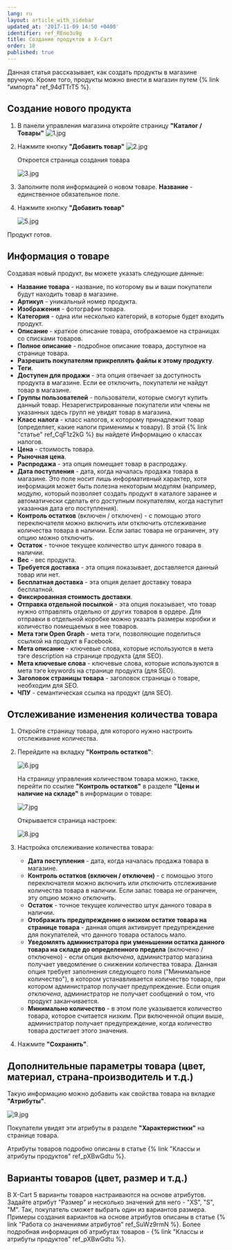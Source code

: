 ```yaml
---
lang: ru
layout: article_with_sidebar
updated_at: '2017-11-09 14:50 +0400'
identifier: ref_REno3u9g
title: Создание продуктов в X-Cart
order: 10
published: true
---
```

Данная статья рассказывает, как создать продукты в магазине вручную. Кроме того, продукты можно внести в магазин путем {% link "импорта" ref_94dTTrT5 %}. 

## Создание нового продукта

1.  В панели управления магазина откройте страницу **"Каталог / Товары"** 
    ![1.jpg]({{site.baseurl}}/attachments/ref_REno3u9g/1.jpg)
    
2.  Нажмите кнопку **"Добавить товар"**
    ![2.jpg]({{site.baseurl}}/attachments/ref_REno3u9g/2.jpg)
    
    Откроется страница создания товара 
    
    ![3.jpg]({{site.baseurl}}/attachments/ref_REno3u9g/3.jpg)
    
3.  Заполните поля информацией о новом товаре. **Название**  - единственное обязательное поле.  

4.  Нажмите кнопку **"Добавить товар"** 

    ![5.jpg]({{site.baseurl}}/attachments/ref_REno3u9g/5.jpg)

Продукт готов.

## Информация о товаре

Создавая новый продукт, вы можете указать следующие данные:

*   **Название товара** - название, по которому вы и ваши покупатели будут находить товар в магазине.
*   **Артикул** - уникальный номер продукта.
*   **Изображения** - фотографии товара.
*   **Категория** - одна или несколько категорий, в которые будет входить продукт.
*   **Описание** - краткое описание товара, отображаемое на страницах со списками товаров.
*   **Полное описание** - подробное описание товара, доступное на странице товара.
*   **Разрешить покупателям прикреплять файлы к этому продукту**.
*   **Теги**.
*   **Доступен для продажи** - эта опция отвечает за доступность продукта в магазине. Если ее отключить, покупатели не найдут товар в магазине.  
*   **Группы пользователей** - пользователи, которые смогут купить данный товар. Незарегистрированные покупатели или члены не указанных здесь групп не увидят товар в магазина.
*   **Класс налога** - класс налогов, к которому принадлежит товар (определяет, какие налоги применимы к товару). В этой {% link "статье" ref_CqF1z2kG %} вы найдете Информацию о классах налогов. 
*   **Цена** - стоимость товара.
*   **Рыночная цена**.
*   **Распродажа** - эта опция помещает товар в распродажу.
*   **Дата поступления** - дата, когда началась продажа товара в магазине. Это поле носит лишь информативный характер, хотя информация может быть полезна некоторым модулям (например, модулю, который позволяет создать продукт в каталоге заранее и автоматически сделать его доступным покупателям, когда наступит указанная дата его поступления).
*   **Контроль остатков** (включен / отключен) - с помощью этого переключателя можно включить или отключить отслеживание количества товара в наличии. Если запас товара не ограничен, эту опцию можно отключить.
*   **Остаток** - точное текущее количество штук данного товара в наличии.
*   **Вес** - вес продукта.
*   **Требуется доставка** - эта опция показывает, доставляется данный товар или нет.
*   **Бесплатная доставка** - эта опция делает доставку товара бесплатной.
*   **Фиксированная стоимость доставки**.
*   **Отправка отдельной посылкой** - эта опция показывает, что товар нужно отправлять отдельно от других товаров в ордере. Для отправки в отдельной коробке можно указать размеры коробки и количество помещаемых в нее товаров. 
*   **Мета тэги Open Graph** - мета тэги, позволяющие поделиться ссылкой на продукт в Facebook.
*   **Мета описание** - ключевые слова, которые используются в мета тэге description на странице продукта (для SEO).
*   **Мета ключевые слова** - ключевые слова, которые используются в мета тэге keywords на странице продукта (для SEO).
*   **Заголовок страницы товара** - заголовок страницы о товаре, необходим для SEO.
*   **ЧПУ** - семантическая ссылка на продукт (для SEO).


## Отслеживание изменения количества товара

1.  Откройте страницу товара, для которого нужно настроить отслеживание количества. 

2.  Перейдите на вкладку **"Контроль остатков"**:

    ![6.jpg]({{site.baseurl}}/attachments/ref_REno3u9g/6.jpg)
    
    На страницу управления количеством товара можно, также, перейти по ссылке **"Контроль
   остатков"** в разделе **"Цены и наличие на складе"** в информации о товаре:
   
    ![7.jpg]({{site.baseurl}}/attachments/ref_REno3u9g/7.jpg)
    
    Открывается страница настроек:
    
    ![8.jpg]({{site.baseurl}}/attachments/ref_REno3u9g/8.jpg)
    
3.  Настройка отслеживание количества товара:

    *   **Дата поступления** - дата, когда началась продажа товара в магазине.
    *   **Контроль остатков (включен / отключен)** - с помощью этого переключателя можно _включить_ или _отключить_ отслеживание количества товара в наличии. Если запас товара не ограничен, эту опцию можно _отключить_.
    *   **Остаток** - точное текущее количество штук данного товара в наличии.
    *   **Отображать предупреждение о низком остатке товара на странице товара** - данная опция активирует предупреждение для покупателей, что данного товара осталось мало. 
    *   **Уведомлять администратора при уменьшении остатка данного товара на складе до определенного предела** (включено / отключено) - если опция _включена_, администратор магазина получает уведомление о снижении количества товара. Данная опция требует заполнения следующего поля ("Минимальное количество"), в котором устанавливается количество товара, при котором администратор получает предупреждение. Если опция _отключена_, администратор не получает сообщений о том, что продукт заканчивается.  
    *   **Минимально количество** - в этом поле указывается количество товара, которое считается низким. При включенной опции выше, администратор получает предупреждение, когда количество товара достигает этого значения. 
4.  Нажмите **"Сохранить"**.

## Дополнительные параметры товара (цвет, материал, страна-производитель и т.д.)

Такую информацию можно добавить как свойства товара на вкладке **"Атрибуты"**.

![9.jpg]({{site.baseurl}}/attachments/ref_REno3u9g/9.jpg)

Покупатели увидят эти атрибуты в разделе **"Характеристики"** на странице товара.

Атрибуты товаров подробно описаны в статье {% link "Классы и атрибуты продуктов" ref_pXBwGdtu %}.

## Варианты товаров (цвет, размер и т.д.)

В X-Cart 5 варианты товаров настраиваются на основе атрибутов. Задайте атрибут "Размер" и несколько значений для него - "XS", "S", "M". Так, покупатель сможет выбрать один из вариантов размера. Примеры создания вариантов на основе атрибутов описаны в статье {% link "Работа со значениями атрибутов" ref_SuWz9rmN %}. Более подробная информация об атрибутах товаров - {% link "Классы и атрибуты продуктов" ref_pXBwGdtu %}.
